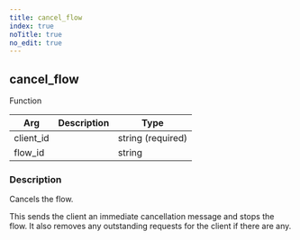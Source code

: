 ```yaml
---
title: cancel_flow
index: true
noTitle: true
no_edit: true
---
```




<div class="vql_item"></div>


## cancel_flow
<span class='vql_type pull-right page-header'>Function</span>



<div class="vqlargs"></div>

Arg | Description | Type
----|-------------|-----
client_id||string (required)
flow_id||string

### Description

Cancels the flow.

This sends the client an immediate cancellation message and stops
the flow. It also removes any outstanding requests for the client
if there are any.


